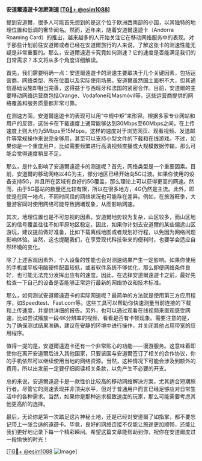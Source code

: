 **安道爾遠遊卡怎麽測速 [[TG💪+ @esim1088](https://t.me/s/esim1088)]**

提到安道爾，很多人可能首先想到的是这个位于欧洲西南部的小国，以其独特的地理位置和低调的奢华闻名。然而，近年来，随着安道爾遠遊卡（Andorra Roaming Card）的推出，越来越多的人开始关注它在移动网络服务中的表现。对于那些计划前往安道爾或者已经在安道爾旅行的人来说，了解这张卡的测速性能无疑是非常重要的。那么，安道爾遠遊卡究竟如何测速？它的速度是否能满足我们的日常需求？本文将从多个角度详细解读。

首先，我们需要明确一点：安道爾遠遊卡的测速主要取决于几个关键因素，包括运营商、网络类型、所在位置以及实际使用场景。安道爾虽然国土面积不大，但其通信基础设施却相当完善，这得益于与西班牙和法国的紧密合作。目前，安道爾的主要移动网络运营商包括Orange、Vodafone和Masmóvil等，这些运营商提供的网络覆盖和服务质量都非常可靠。

在测速方面，安道爾遠遊卡的表现可以用“中规中矩”来形容。根据多家专业网站和用户的反馈，这张卡在下载速度上通常能够达到30Mbps至60Mbps之间，在上传速度上则大约为5Mbps至15Mbps。这样的速度对于浏览网页、观看视频、发送邮件等常规操作来说完全够用，甚至可以支持小型文件的下载和在线游戏。不过，如果你是一个重度用户，比如需要频繁进行高清视频直播或大规模数据传输，那么可能会觉得速度稍显不足。

那么，是什么影响了安道爾遠遊卡的测速呢？首先，网络类型是一个重要因素。目前，安道爾的移动网络以4G为主，部分地区已经开始向5G过渡。如果你使用的设备支持5G，并且所在区域有良好的5G覆盖，那么理论上可以获得更高的网速。然而，由于5G基站的数量还比较有限，所以在很多地方，4G仍然是主流。此外，即使是在同一地点，不同时间段的网络状况也可能存在差异。例如，在旅游旺季，大量游客同时使用网络可能导致拥堵现象，从而影响网速。

其次，地理位置也是不可忽视的因素。安道爾地势较为复杂，山区较多，而山区地区的信号覆盖往往不如平原地区稳定。因此，如果你计划去安道爾的某些偏远山区游玩，建议提前做好准备，比如下载离线地图或者规划好行程，以免因为网络问题影响体验。当然，这也提醒我们，在享受现代科技带来的便利时，也要学会适应自然环境的变化。

除了上述客观因素外，个人设备的性能也会对测速结果产生一定影响。如果你使用的手机或平板电脑硬件配置较低，或者软件系统不够优化，那么即便网络条件良好，也可能无法充分发挥出应有的速度。因此，在选择安道爾遠遊卡之前，最好先检查一下自己的设备是否能够正常运行最新的网络协议和技术标准。

那么，如何测试安道爾遠遊卡的实际网速呢？最简单的方法就是使用第三方应用程序，如Speedtest、Fast.com等。这些工具可以帮助你快速测量当前连接的下载和上传速度，并提供详细的报告。另外，也可以通过观看在线视频来直观感受网速，比如尝试播放一段4K分辨率的视频，看看是否有卡顿现象。需要注意的是，为了确保测试结果准确，建议在安静的环境中进行操作，并关闭其他占用带宽的应用程序。

值得一提的是，安道爾遠遊卡还有一个非常贴心的功能——漫游服务。这意味着即使你在离开安道爾后进入其他国家，只要该国与安道爾签订了相关的合作协议，你的手机依然可以继续使用当地的网络资源。当然，这种情况下可能会涉及到额外的费用，所以出发前一定要仔细阅读相关条款，以免产生不必要的开支。

总的来说，安道爾遠遊卡是一款性价比较高的移动网络解决方案，尤其适合短期旅行者。尽管它的测速表现并非顶尖水平，但对于普通用户而言已经足够应对日常生活中的各种需求。当然，如果你是那种追求极致速度的玩家，那么可能需要考虑其他更高阶的选择。

最后，无论你是第一次踏足这片神秘土地，还是已经对安道爾了如指掌，都不要忘记带上一张合适的遠遊卡。毕竟，良好的网络连接不仅能让旅途更加顺畅，还能让我们更好地记录下每一个精彩瞬间。希望这篇文章能帮助到你，祝你在安道爾度过一段愉快的时光！

[[TG💪+ @esim1088](https://t.me/s/esim1088) ![Image](https://i.postimg.cc/4NQfJmqS/Snipaste-2025-05-13-00-14-12.png)]